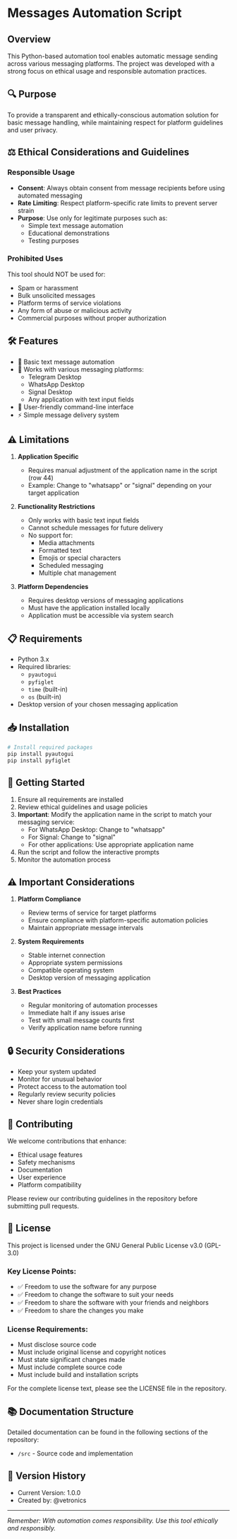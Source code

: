 # Messages Automation Script

## Overview
This Python-based automation tool enables automatic message sending across various messaging platforms. The project was developed with a strong focus on ethical usage and responsible automation practices.

## 🔍 Purpose
To provide a transparent and ethically-conscious automation solution for basic message handling, while maintaining respect for platform guidelines and user privacy.

## ⚖️ Ethical Considerations and Guidelines

### Responsible Usage
- **Consent**: Always obtain consent from message recipients before using automated messaging
- **Rate Limiting**: Respect platform-specific rate limits to prevent server strain
- **Purpose**: Use only for legitimate purposes such as:
  - Simple text message automation
  - Educational demonstrations
  - Testing purposes

### Prohibited Uses
This tool should NOT be used for:
- Spam or harassment
- Bulk unsolicited messages
- Platform terms of service violations
- Any form of abuse or malicious activity
- Commercial purposes without proper authorization

## 🛠️ Features
- 🤖 Basic text message automation
- 💬 Works with various messaging platforms:
  - Telegram Desktop
  - WhatsApp Desktop
  - Signal Desktop
  - Any application with text input fields
- 🎨 User-friendly command-line interface
- ⚡ Simple message delivery system

## ⚠️ Limitations
1. **Application Specific**
   - Requires manual adjustment of the application name in the script (row 44)
   - Example: Change  to "whatsapp" or "signal" depending on your target application

2. **Functionality Restrictions**
   - Only works with basic text input fields
   - Cannot schedule messages for future delivery
   - No support for:
     - Media attachments
     - Formatted text
     - Emojis or special characters
     - Scheduled messaging
     - Multiple chat management

3. **Platform Dependencies**
   - Requires desktop versions of messaging applications
   - Must have the application installed locally
   - Application must be accessible via system search

## 📋 Requirements
- Python 3.x
- Required libraries:
  - `pyautogui`
  - `pyfiglet`
  - `time` (built-in)
  - `os` (built-in)
- Desktop version of your chosen messaging application

## 📥 Installation
```bash
# Install required packages
pip install pyautogui
pip install pyfiglet
```

## 🔰 Getting Started
1. Ensure all requirements are installed
2. Review ethical guidelines and usage policies
3. **Important**: Modify the application name in the script to match your messaging service:
   - For WhatsApp Desktop: Change to "whatsapp"
   - For Signal: Change to "signal"
   - For other applications: Use appropriate application name
4. Run the script and follow the interactive prompts
5. Monitor the automation process

## ⚠️ Important Considerations
1. **Platform Compliance**
   - Review terms of service for target platforms
   - Ensure compliance with platform-specific automation policies
   - Maintain appropriate message intervals

2. **System Requirements**
   - Stable internet connection
   - Appropriate system permissions
   - Compatible operating system
   - Desktop version of messaging application

3. **Best Practices**
   - Regular monitoring of automation processes
   - Immediate halt if any issues arise
   - Test with small message counts first
   - Verify application name before running

## 🔒 Security Considerations
- Keep your system updated
- Monitor for unusual behavior
- Protect access to the automation tool
- Regularly review security policies
- Never share login credentials

## 🤝 Contributing
We welcome contributions that enhance:
- Ethical usage features
- Safety mechanisms
- Documentation
- User experience
- Platform compatibility

Please review our contributing guidelines in the repository before submitting pull requests.

## 📄 License
This project is licensed under the GNU General Public License v3.0 (GPL-3.0)

### Key License Points:

- ✅ Freedom to use the software for any purpose
- ✅ Freedom to change the software to suit your needs
- ✅ Freedom to share the software with your friends and neighbors
- ✅ Freedom to share the changes you make

### License Requirements:

- Must disclose source code
- Must include original license and copyright notices
- Must state significant changes made
- Must include complete source code
- Must include build and installation scripts

For the complete license text, please see the LICENSE file in the repository.

## 📚 Documentation Structure
Detailed documentation can be found in the following sections of the repository:
- `/src` - Source code and implementation

## 📅 Version History
- Current Version: 1.0.0
- Created by: @vetronics
  

---
*Remember: With automation comes responsibility. Use this tool ethically and responsibly.*
